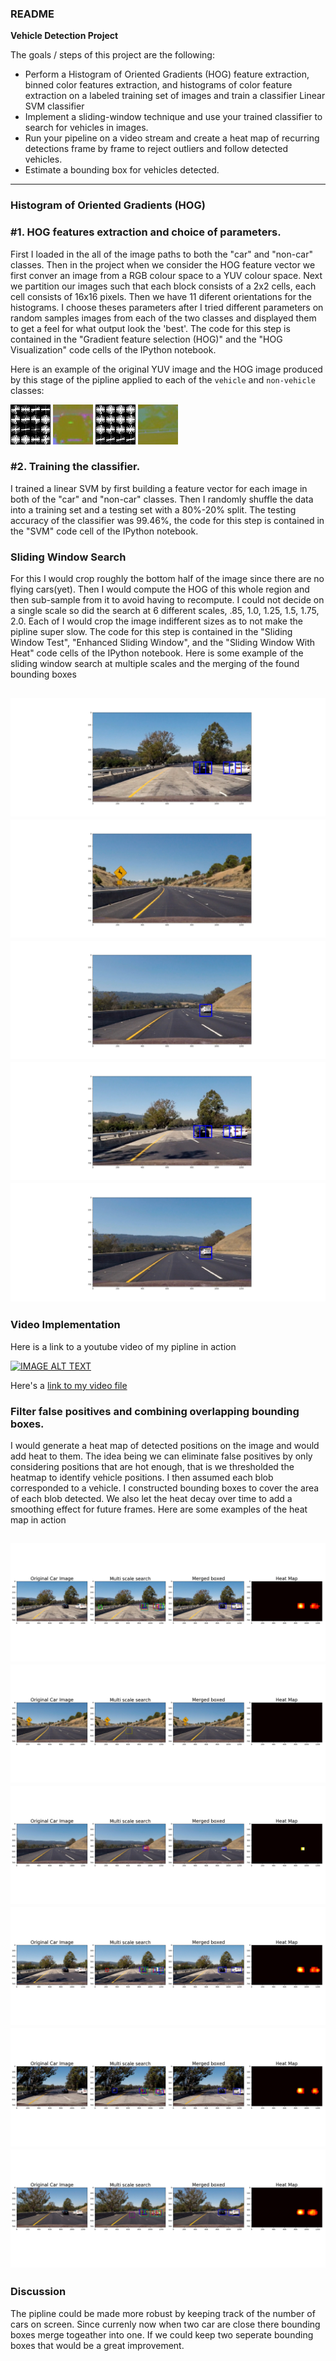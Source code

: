 ### README

**Vehicle Detection Project**

The goals / steps of this project are the following:

* Perform a Histogram of Oriented Gradients (HOG) feature extraction, binned color features extraction, and histograms of color feature extraction  on a labeled training set of images and train a classifier Linear SVM classifier
* Implement a sliding-window technique and use your trained classifier to search for vehicles in images.
* Run your pipeline on a video stream  and create a heat map of recurring detections frame by frame to reject outliers and follow detected vehicles.
* Estimate a bounding box for vehicles detected.

[//]: # (Image References)
[image1]: ./output_images/HOG/car1-hog.jpg
[image2]: ./output_images/HOG/car1-org.jpg
[image3]: ./output_images/HOG/non-car1-hog.jpg
[image4]: ./output_images/HOG/non-car1-org.jpg
[image5]: ./output_images/windows/Sliding-Window1.png
[image6]: ./output_images/windows/Sliding-Window2.png
[image7]: ./output_images/windows/Sliding-Window3.png
[image8]: ./output_images/windows/Sliding-Window4.png
[image9]: ./output_images/windows/Sliding-Window3.png
[image10]: ./output_images/Heatmaps/window-with-heatmap1.png
[image11]: ./output_images/Heatmaps/window-with-heatmap2.png
[image12]: ./output_images/Heatmaps/window-with-heatmap3.png
[image13]: ./output_images/Heatmaps/window-with-heatmap4.png
[image14]: ./output_images/Heatmaps/window-with-heatmap5.png
[image15]: ./output_images/Heatmaps/window-with-heatmap6.png


---

### Histogram of Oriented Gradients (HOG)

### #1. HOG features extraction and choice of parameters.
First I loaded in the all of the image paths to both the "car" and "non-car" classes. Then in the project when we consider the HOG feature vector we first conver an image from a RGB colour space to a YUV colour space. Next we partition our images such that each block consists of a 2x2 cells, each cell consists of 16x16 pixels. Then we have 11 diferent orientations for the histograms. I choose theses parameters after I tried different parameters on random samples images from each of the two classes and displayed them to get a feel for what output look the 'best'. The code for this step is contained in the "Gradient feature selection (HOG)" and the "HOG Visualization" code cells of the IPython notebook.

Here is an example of the original YUV image and the HOG image produced by this stage of the pipline applied to each of the `vehicle` and `non-vehicle` classes:

![alt text][image1]
![alt text][image2]
![alt text][image3]
![alt text][image4]


### #2. Training the classifier.

I trained a linear SVM by first building a feature vector for each image in both of the "car" and "non-car" classes. Then I randomly shuffle the data into a training set and a testing set with a 80%-20% split.  The testing accuracy of the classifier was 99.46%, the code for this step is contained in the "SVM" code cell of the IPython notebook.

### Sliding Window Search

For this I would crop roughly the bottom half of the image since there are no flying cars(yet). Then I would compute the HOG of this whole region and then sub-sample from it to avoid having to recompute. I could not decide on a single scale so did the search at 6 different scales, .85, 1.0, 1.25, 1.5, 1.75, 2.0. Each of I would crop the image indifferent sizes as to not make the pipline super slow. The code for this step is contained in the "Sliding Window Test", "Enhanced Sliding Window", and the "Sliding Window With Heat" code cells of the IPython notebook. Here is some example of the sliding window search at multiple scales and the merging of the found bounding boxes

![alt text][image5]
![alt text][image6]
![alt text][image7]
![alt text][image8]
![alt text][image9]
---

### Video Implementation

Here is a link to a  youtube video of my pipline in action

[![IMAGE ALT TEXT](http://img.youtube.com/vi/4G4XtjyrnoU/0.jpg)](https://youtu.be/4G4XtjyrnoU)

Here's a [link to my video file](./output_video_v15.mp4)



### Filter false positives and combining overlapping bounding boxes.

I would generate a heat map of detected positions on the image and would add heat to them. The idea being we can eliminate false positives by only considering positions that are hot enough, that is we thresholded the heatmap to identify vehicle positions. I then assumed each blob corresponded to a vehicle.  I constructed bounding boxes to cover the area of each blob detected.  We also let the heat decay over time to add a smoothing effect for future frames. Here are some examples of the heat map in action

![alt text][image10]
![alt text][image11]
![alt text][image12]
![alt text][image13]
![alt text][image14]
![alt text][image15]
---

### Discussion

 The pipline could be made more robust by keeping track of the number of cars on screen. Since currenly now when two car are close there bounding boxes merge togeather into one. If we could keep two seperate bounding boxes that would be a great improvement.

